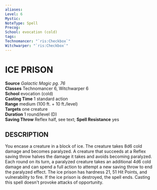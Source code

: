```yaml
---
aliases: 
Level: 6
Mystic: 
NoteType: Spell
Precog: 
School: evocation (cold)
tags: 
Technomancer: "`ris:Checkbox`"
Witchwarper: "`ris:Checkbox`"
---
```

# ICE PRISON

**Source** _Galactic Magic pg. 76_  
**Classes** Technomancer 6, Witchwarper 6  
**School** evocation (cold)  
**Casting Time** 1 standard action  
**Range** medium (100 ft. + 10 ft./level)  
**Targets** one creature  
**Duration** 1 round/level (D)  
**Saving Throw** Reflex half, see text; **Spell Resistance** yes

## DESCRIPTION

You encase a creature in a block of ice. The creature takes 8d6 cold damage and becomes paralyzed. A creature that succeeds at a Reflex saving throw halves the damage it takes and avoids becoming paralyzed. Each round on its turn, a paralyzed creature takes an additional 4d6 cold damage and can spend a full action to attempt a new saving throw to end the paralyzed effect. The ice prison has hardness 21, 51 Hit Points, and vulnerability to fire. If the ice prison is destroyed, the spell ends. Casting this spell doesn't provoke attacks of opportunity.